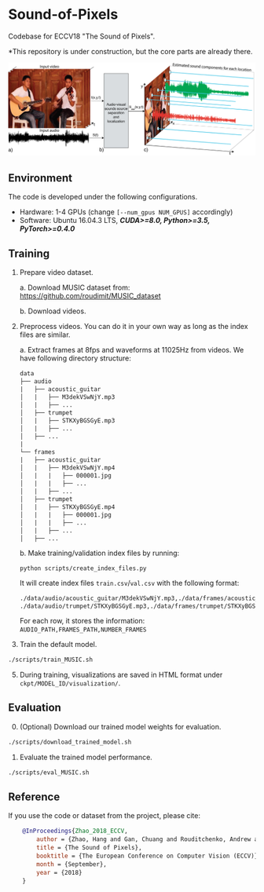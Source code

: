 # Sound-of-Pixels
Codebase for ECCV18 "The Sound of Pixels".

*This repository is under construction, but the core parts are already there.

<img src="./teaser.png"/>

## Environment
The code is developed under the following configurations.
- Hardware: 1-4 GPUs (change ```[--num_gpus NUM_GPUS]``` accordingly)
- Software: Ubuntu 16.04.3 LTS, ***CUDA>=8.0, Python>=3.5, PyTorch>=0.4.0***

## Training
1. Prepare video dataset.

    a. Download MUSIC dataset from: https://github.com/roudimit/MUSIC_dataset
    
    b. Download videos.

2. Preprocess videos. You can do it in your own way as long as the index files are similar.

    a. Extract frames at 8fps and waveforms at 11025Hz from videos. We have following directory structure:
    ```
    data
    ├── audio
    |   ├── acoustic_guitar
    │   |   ├── M3dekVSwNjY.mp3
    │   |   ├── ...
    │   ├── trumpet
    │   |   ├── STKXyBGSGyE.mp3
    │   |   ├── ...
    │   ├── ...
    |
    └── frames
    |   ├── acoustic_guitar
    │   |   ├── M3dekVSwNjY.mp4
    │   |   |   ├── 000001.jpg
    │   |   |   ├── ...
    │   |   ├── ...
    │   ├── trumpet
    │   |   ├── STKXyBGSGyE.mp4
    │   |   |   ├── 000001.jpg
    │   |   |   ├── ...
    │   |   ├── ...
    │   ├── ...
    ```

    b. Make training/validation index files by running:
    ```
    python scripts/create_index_files.py
    ```
    It will create index files ```train.csv```/```val.csv``` with the following format:
    ```
    ./data/audio/acoustic_guitar/M3dekVSwNjY.mp3,./data/frames/acoustic_guitar/M3dekVSwNjY.mp4,1580
    ./data/audio/trumpet/STKXyBGSGyE.mp3,./data/frames/trumpet/STKXyBGSGyE.mp4,493
    ```
    For each row, it stores the information: ```AUDIO_PATH,FRAMES_PATH,NUMBER_FRAMES```

3. Train the default model.
```bash
./scripts/train_MUSIC.sh
```

5. During training, visualizations are saved in HTML format under ```ckpt/MODEL_ID/visualization/```.

## Evaluation
0. (Optional) Download our trained model weights for evaluation.
```bash
./scripts/download_trained_model.sh
```

1. Evaluate the trained model performance.
```bash
./scripts/eval_MUSIC.sh
```

## Reference
If you use the code or dataset from the project, please cite:
```bibtex
    @InProceedings{Zhao_2018_ECCV,
        author = {Zhao, Hang and Gan, Chuang and Rouditchenko, Andrew and Vondrick, Carl and McDermott, Josh and Torralba, Antonio},
        title = {The Sound of Pixels},
        booktitle = {The European Conference on Computer Vision (ECCV)},
        month = {September},
        year = {2018}
    }
```
